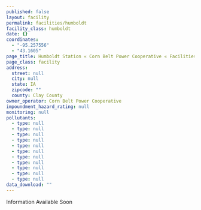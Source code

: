```yaml
---
published: false
layout: facility
permalink: facilities/humboldt
facility_class: humboldt
date: {}
coordinates: 
  - "-95.257556"
  - "43.1605"
page_title: Humboldt Station « Corn Belt Power Cooperative « Facilities
page_class: facility
address: 
  street: null
  city: null
  state: IA
  zipcode: ""
  county: Clay County
owner_operator: Corn Belt Power Cooperative
impoundment_hazard_rating: null
monitoring: null
pollutants: 
  - type: null
  - type: null
  - type: null
  - type: null
  - type: null
  - type: null
  - type: null
  - type: null
  - type: null
  - type: null
  - type: null
data_download: ""
---
```


Information Available Soon